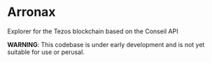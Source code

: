 # Arronax
Explorer for the Tezos blockchain based on the Conseil API

**WARNING**: This codebase is under early development and is not yet suitable for use or perusal. 